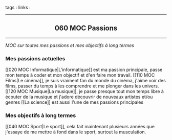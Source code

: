 tags : 
links :

****

<h2 style="text-align: center;"> 060 MOC Passions </h2>

****


*MOC sur toutes mes passions et mes objectifs à long termes*


### Mes passions actuelles

[[020 MOC Informatique|L'informatique]] est ma passion principale, passe mon temps à coder et mon objectif et d'en faire mon travail.
[[110 MOC Films|Le cinéma]], je suis vraiment fan du monde du cinéma, j'aime voir des films, passer du temps à les comprendre et me plonger dans les univers.
[[120 MOC Musique|La musique]], je passe presque tout mon temps libre à écouter de la musique et j'adore découvrir de nouveaux artistes et/ou genres
[[La science]] est aussi l'une de mes passions principales


### Mes objectifs à long termes

[[040 MOC Sport|Le sport]], cela fait maintenant plusieurs années que j'essaye de me mettre à fond dans le sport, surtout la musculation.